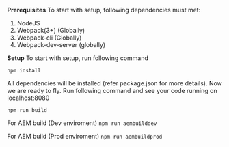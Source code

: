 **Prerequisites**
To start with setup, following dependencies must met:
1. NodeJS
2. Webpack(3+) (Globally)
3. Webpack-cli (Globally)
4. Webpack-dev-server (globally)

**Setup**
To start with setup, run following command

```npm install```

All dependencies will be installed (refer package.json for more details). Now we are ready to fly. Run following command and see your code running on localhost:8080

```npm run build```

For AEM build (Dev enviroment)
```npm run aembuilddev```

For AEM build (Prod enviroment)
```npm run aembuildprod```